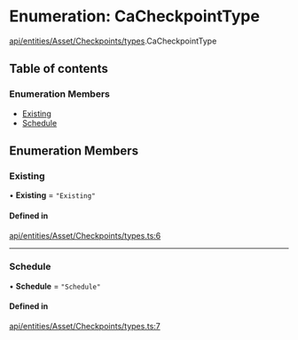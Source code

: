 # Enumeration: CaCheckpointType

[api/entities/Asset/Checkpoints/types](../wiki/api.entities.Asset.Checkpoints.types).CaCheckpointType

## Table of contents

### Enumeration Members

- [Existing](../wiki/api.entities.Asset.Checkpoints.types.CaCheckpointType#existing)
- [Schedule](../wiki/api.entities.Asset.Checkpoints.types.CaCheckpointType#schedule)

## Enumeration Members

### Existing

• **Existing** = ``"Existing"``

#### Defined in

[api/entities/Asset/Checkpoints/types.ts:6](https://github.com/PolymeshAssociation/polymesh-sdk/blob/07b115c8/src/api/entities/Asset/Checkpoints/types.ts#L6)

___

### Schedule

• **Schedule** = ``"Schedule"``

#### Defined in

[api/entities/Asset/Checkpoints/types.ts:7](https://github.com/PolymeshAssociation/polymesh-sdk/blob/07b115c8/src/api/entities/Asset/Checkpoints/types.ts#L7)
